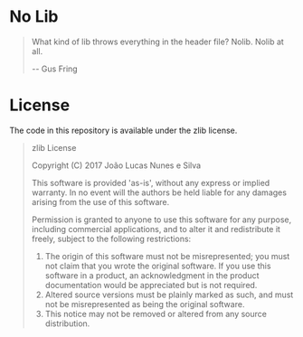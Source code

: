 # No Lib

> What kind of lib throws everything in the header file?
> Nolib. Nolib at all.
>
> -- Gus Fring

# License

The code in this repository is available under the zlib license.

> zlib License
> 
> Copyright (C) 2017 João Lucas Nunes e Silva
> 
> This software is provided 'as-is', without any express or implied
> warranty.  In no event will the authors be held liable for any damages
> arising from the use of this software.
> 
> Permission is granted to anyone to use this software for any purpose,
> including commercial applications, and to alter it and redistribute it
> freely, subject to the following restrictions:
> 
> 1. The origin of this software must not be misrepresented; you must not
>     claim that you wrote the original software. If you use this software
>     in a product, an acknowledgment in the product documentation would be
>     appreciated but is not required.
> 2. Altered source versions must be plainly marked as such, and must not be
>     misrepresented as being the original software.
> 3. This notice may not be removed or altered from any source distribution.
